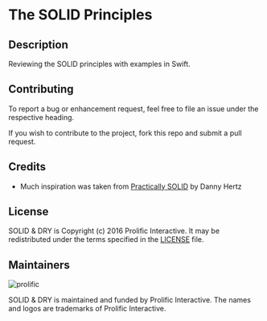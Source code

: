 # The SOLID Principles

## Description

Reviewing the SOLID principles with examples in Swift.

## Contributing

To report a bug or enhancement request, feel free to file an issue under the respective heading.

If you wish to contribute to the project, fork this repo and submit a pull request.

## Credits

* Much inspiration was taken from [Practically SOLID](https://speakerdeck.com/dannyhertz/practically-solid-1) by Danny Hertz

## License

SOLID & DRY is Copyright (c) 2016 Prolific Interactive. It may be redistributed under the terms specified in the [LICENSE] file.

[LICENSE]: /LICENSE

## Maintainers

![prolific](https://s3.amazonaws.com/prolificsitestaging/logos/Prolific_Logo_Full_Color.png)

SOLID & DRY is maintained and funded by Prolific Interactive. The names and logos are trademarks of Prolific Interactive.
